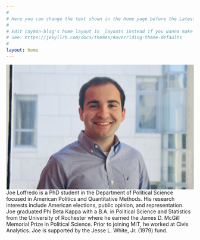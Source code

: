 ```yaml
---
#
# Here you can change the text shown in the Home page before the Latest Posts section.
#
# Edit cayman-blog's home layout in _layouts instead if you wanna make some changes
# See: https://jekyllrb.com/docs/themes/#overriding-theme-defaults
#
layout: home
---
```

<img style="float: right;" src="Joseph loffredo.JPG">

Joe Loffredo is a PhD student in the Department of Political Science focused in American Politics and Quantitative Methods. His research interests include American elections, public opinion, and representation. Joe graduated Phi Beta Kappa with a B.A. in Political Science and Statistics from the University of Rochester where he earned the James D. McGill Memorial Prize in Political Science. Prior to joining MIT, he worked at Civis Analytics. Joe is supported by the Jesse L. White, Jr. (1979) fund.